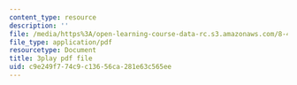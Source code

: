 ```yaml
---
content_type: resource
description: ''
file: /media/https%3A/open-learning-course-data-rc.s3.amazonaws.com/8-421-atomic-and-optical-physics-i-spring-2014/c9e249f774c9c13656ca281e63c565ee_OMdGWyruixk.pdf
file_type: application/pdf
resourcetype: Document
title: 3play pdf file
uid: c9e249f7-74c9-c136-56ca-281e63c565ee
---
```

